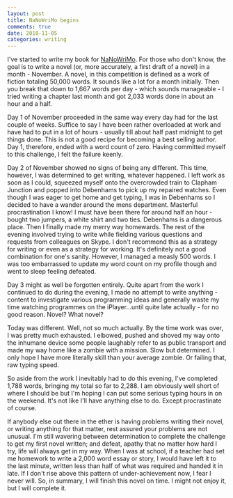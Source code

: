 ```yaml
---
layout: post
title: NaNoWriMo begins
comments: true
date: 2010-11-05
categories: writing
---
```


I've started to write my book for [NaNoWriMo](http://www.nanowrimo.org/eng/user/541245 "My NaNoWriMo profile"). For those who don't know, the goal is to write a novel (or, more accurately, a first draft of a novel) in a month - November. A novel, in this competition is defined as a work of fiction totaling 50,000 words. It sounds like a lot for a month initially. Then you break that down to 1,667 words per day - which sounds manageable - I tried writing a chapter last month and got 2,033 words done in about an hour and a half.

Day 1 of November proceeded in the same way every day had for the last couple of weeks. Suffice to say I have been rather overloaded at work and have had to put in a lot of hours - usually till about half past midnight to get things done. This is not a good recipe for becoming a best selling author. Day 1, therefore, ended with a word count of zero. Having committed myself to this challenge, I felt the failure keenly.

Day 2 of November showed no signs of being any different. This time, however, I was determined to get writing, whatever happened. I left work as soon as I could, squeezed myself onto the overcrowded train to Clapham Junction and popped into Debenhams to pick up my repaired watches. Even though I was eager to get home and get typing, I was in Debenhams so I decided to have a wander around the mens department. Masterful procrastination I know! I must have been there for around half an hour - bought two jumpers, a white shirt and two ties. Debenhams is a dangerous place. Then I finally made my merry way homewards. The rest of the evening involved trying to write while fielding various questions and requests from colleagues on Skype. I don't recommend this as a strategy for writing or even as a strategy for working. It's definitely not a good combination for one's sanity. However, I managed a measly 500 words. I was too embarrassed to update my word count on my profile though and went to sleep feeling defeated.

Day 3 might as well be forgotten entirely. Quite apart from the work I continued to do during the evening, I made no attempt to write anything - content to investigate various programming ideas and generally waste my time watching programmes on the iPlayer...until quite late actually - for no good reason. Novel? What novel?

Today was different. Well, not so much actually. By the time work was over, I was pretty much exhausted. I elbowed, pushed and shoved my way onto the inhumane device some people laughably refer to as public transport and made my way home like a zombie with a mission. Slow but determined. I only hope I have more literally skill than your average zombie. Or failing that, raw typing speed.

So aside from the work I inevitably had to do this evening, I've completed 1,788 words, bringing my total so far to 2,288. I am obviously well short of where I should be but I'm hoping I can put some serious typing hours in on the weekend. It's not like I'll have anything else to do. Except procrastinate of course.

If anybody else out there in the ether is having problems writing their novel, or writing anything for that matter, rest assured your problems are not unusual. I'm still wavering between determination to complete the challenge to get my first novel written; and defeat, apathy that no matter how hard I try, life will always get in my way. When I was at school, if a teacher had set me homework to write a 2,000 word essay or story, I would have left it to the last minute, written less than half of what was required and handed it in late. If I don't rise above this pattern of under-achievement now, I fear I never will. So, in summary, I will finish this novel on time. I might not enjoy it, but I will complete it.

